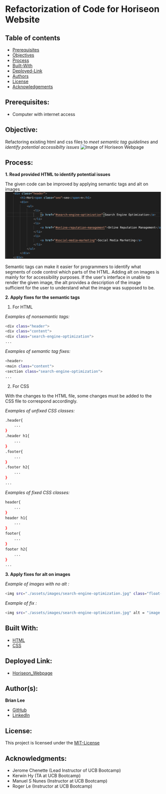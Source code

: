 # Refactorization of Code for Horiseon Website
## Table of contents
* [Prerequisites](https://github.com/brianjunhyuplee/refactor-repo#prerequisites)
* [Objectives](https://github.com/brianjunhyuplee/refactor-repo#objective)
* [Process](https://github.com/brianjunhyuplee/refactor-repo#process)
* [Built-With](https://github.com/brianjunhyuplee/refactor-repo#built-with)
* [Deployed-Link](https://github.com/brianjunhyuplee/refactor-repo#deployed-link)
* [Authors](https://github.com/brianjunhyuplee/refactor-repo#authors)
* [License](https://github.com/brianjunhyuplee/refactor-repo#license)
* [Acknowledgements](https://github.com/brianjunhyuplee/refactor-repo#acknowledgments)
## Prerequisites:
* Computer with internet access
## Objective: 

Refactoring existing html and css files to _meet semantic tag guidelines_ and _identify potential accessibilty issues_
![Image of Horiseon Webpage](assets/images/screenshot.png)
## Process:
**1.  Read provided HTML to identify potential issues**

The given code can be improved by applying semantic tags and alt on images
![Image of code that do not satisfy guidelines](assets/images/code-err-snip.png)

Semantic tags can make it easier for programmers to identify what segments of code control which parts of the HTML. Adding alt on images is mainly for for accessibility purposes. If the user's interface in unable to render the given image, the alt provides a description of the image sufficient for the user to understand what the image was supposed to be.

**2.  Apply fixes for the semantic tags**
1. For HTML

*Examples of nonsemantic tags:*
```bash
<div class="header">
<div class="content">
<div class="search-engine-optimization">
...
```
*Examples of semantic tag fixes:*
```bash
<header>
<main class="content">
<section class="search-engine-optimization">
...
```

2. For CSS

With the changes to the HTML file, some changes must be added to the CSS file to correspond accordingly.

*Examples of unfixed CSS classes:*
```bash
.header{
    ...
}
.header h1{
    ...
}
.footer{
    ...
}
.footer h2{
    ...
}
...
```
*Examples of fixed CSS classes:*
```bash
header{
    ...
}
header h1{
    ...
}
footer{
    ...
}
footer h2{
    ...
}
...
```
**3.  Apply fixes for alt on images**

*Example of images with no alt :*
```bash
<img src="./assets/images/search-engine-optimization.jpg" class="float-left" />
```

*Example of fix :*
```bash
<img src="./assets/images/search-engine-optimization.jpg" alt = "image of Seo's features of content, backlink, headings, link building, social media, mobile compatibility" class="float-left" />
```

## Built With:
* [HTML](https://developer.mozilla.org/en-US/docs/Web/HTML)
* [CSS](https://developer.mozilla.org/en-US/docs/Web/CSS)

## Deployed Link:
* [Horiseon_Webpage](https://brianjunhyuplee.github.io/refactor-repo/)

## Author(s):
**Brian Lee**
* [GitHub](https://github.com/brianjunhyuplee)
* [LinkedIn](https://www.linkedin.com/in/brian-lee-559208187/)

## License:

This project is licensed under the [MIT-License](https://www.mit.edu/~amini/LICENSE.md)

## Acknowledgments:
* Jerome Chenette (Lead Instructor of UCB Bootcamp)
* Kerwin Hy (TA at UCB Bootcamp)
* Manuel S Nunes (Instructor at UCB Bootcamp)
* Roger Le (Instructor at UCB Bootcamp)